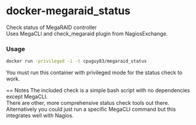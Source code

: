 docker-megaraid_status
======================

Check status of MegaRAID controller<br />
Uses MegaCLI and check_megaraid plugin from NagiosExchange.

### Usage
```bash
docker run -privileged -i -t cpuguy83/megaraid_status
```

You must run this container with privileged mode for the status check to work.


== Notes
The included check is a simple bash script with no dependencies except MegaCLI.<br />
There are other, more comprehensive status check tools out there.<br />
Alternatively you could just run a specific MegaCLI command but this integrates well with Nagios.
